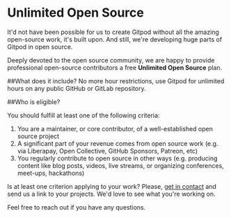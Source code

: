 # Unlimited Open Source

It'd not have been possible for us to create Gitpod without all the amazing open-source work, it's built upon. And still, we're developing huge parts of Gitpod in open source. 

Deeply devoted to the open source community, we are happy to provide professional open-source contributors a free **Unlimited Open Source** plan. 

##What does it include?
No more hour restrictions, use Gitpod for unlimited hours on any public GitHub or GitLab repository.

##Who is eligible? 

You should fulfill at least one of the following criteria:
1. You are a maintainer, or core contributor, of a well-established open source project
2. A significant part of your revenue comes from open source work (e.g. via Liberapay, Open Collective, GitHub Sponsors, Patreon, etc)
3. You regularly contribute to open source in other ways (e.g. producing content like blog posts, videos, live streams, or organizing conferences, meet-ups, hackathons)

Is at least one criterion applying to your work? Please, [get in contact](/contact/) and send us a link to your projects. We'd love to see what you're working on. 

Feel free to reach out if you have any questions. 

